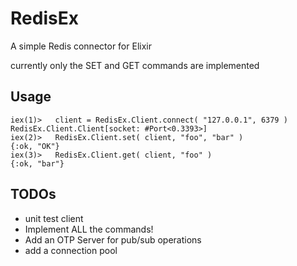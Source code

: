 # RedisEx

A simple Redis connector for Elixir

currently only the SET and GET commands are implemented

## Usage
```
iex(1)>   client = RedisEx.Client.connect( "127.0.0.1", 6379 )
RedisEx.Client.Client[socket: #Port<0.3393>]
iex(2)>   RedisEx.Client.set( client, "foo", "bar" )
{:ok, "OK"}
iex(3)>   RedisEx.Client.get( client, "foo" )
{:ok, "bar"}
```

## TODOs
- unit test client 
- Implement ALL the commands!
- Add an OTP Server for pub/sub operations
- add a connection pool
